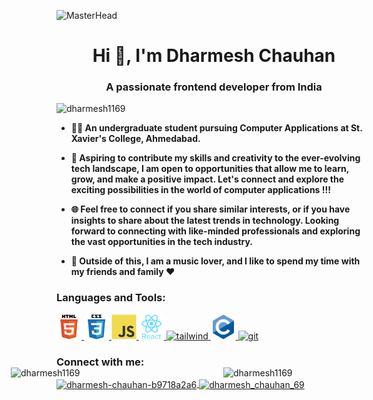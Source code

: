 ![MasterHead](https://mir-s3-cdn-cf.behance.net/project_modules/max_1200/79731568097599.5b50bca477735.jpg)

<h1 align="center">Hi 👋, I'm Dharmesh Chauhan</h1>
<h3 align="center">A passionate frontend developer from India</h3>

<p align="left"> <img src="https://komarev.com/ghpvc/?username=dharmesh1169&label=Profile%20views&color=0e75b6&style=flat" alt="dharmesh1169" /> </p>

- **👨‍🎓 An undergraduate student pursuing Computer Applications at St. Xavier's College, Ahmedabad.**

- **🚀 Aspiring to contribute my skills and creativity to the ever-evolving tech landscape, I am open to opportunities that allow me to learn, grow, and make a positive impact. Let's connect and explore the exciting possibilities in the world of computer applications !!!**

- **🌐 Feel free to connect if you share similar interests, or if you have insights to share about the latest trends in technology. Looking forward to connecting with like-minded professionals and exploring the vast opportunities in the tech industry.**

- **🤭 Outside of this, I am a music lover, and I like to spend my time with my friends and family ❤**

<h3 align="left">Languages and Tools:</h3>
<p align="left">
  <a href="https://www.w3.org/html/" target="_blank" rel="noreferrer"> <img src="https://raw.githubusercontent.com/devicons/devicon/master/icons/html5/html5-original-wordmark.svg" alt="html5" width="40" height="40"/> </a>
  <a href="https://www.w3schools.com/css/" target="_blank" rel="noreferrer"> <img src="https://raw.githubusercontent.com/devicons/devicon/master/icons/css3/css3-original-wordmark.svg" alt="css3" width="40" height="40"/> </a>
  <a href="https://developer.mozilla.org/en-US/docs/Web/JavaScript" target="_blank" rel="noreferrer"> <img src="https://raw.githubusercontent.com/devicons/devicon/master/icons/javascript/javascript-original.svg" alt="javascript" width="40" height="40"/> </a>
  <a href="https://reactjs.org/" target="_blank" rel="noreferrer"> <img src="https://raw.githubusercontent.com/devicons/devicon/master/icons/react/react-original-wordmark.svg" alt="react" width="40" height="40"/> </a>
  <a href="https://tailwindcss.com/" target="_blank" rel="noreferrer"> <img src="https://www.vectorlogo.zone/logos/tailwindcss/tailwindcss-icon.svg" alt="tailwind" width="40" height="40"/> </a>
  <a href="https://www.cprogramming.com/" target="_blank" rel="noreferrer"> <img src="https://raw.githubusercontent.com/devicons/devicon/master/icons/c/c-original.svg" alt="c" width="40" height="40"/> </a>
  <a href="https://git-scm.com/" target="_blank" rel="noreferrer"> <img src="https://www.vectorlogo.zone/logos/git-scm/git-scm-icon.svg" alt="git" width="40" height="40"/> </a>
</p>

<h3 align="left">Connect with me:</h3>
<p align="left">
  <a href="https://linkedin.com/in/dharmesh-chauhan-b9718a2a6" target="blank"> <img align="center" src="https://raw.githubusercontent.com/rahuldkjain/github-profile-readme-generator/master/src/images/icons/Social/linked-in-alt.svg" alt="dharmesh-chauhan-b9718a2a6" height="30" width="40" /> </a>
  <a href="https://instagram.com/dharmesh_chauhan_69" target="blank"> <img align="center" src="https://raw.githubusercontent.com/rahuldkjain/github-profile-readme-generator/master/src/images/icons/Social/instagram.svg" alt="dharmesh_chauhan_69" height="30" width="40" /> </a>
</p>

<div style="display: flex; justify-content: center; align-items: center; gap: 30px; margin-top: -50px">
  <img src="https://github-readme-stats.vercel.app/api/top-langs?username=dharmesh1169&show_icons=true&locale=en&layout=compact" alt="dharmesh1169" height="310" width="310" />
  <img src="https://github-readme-stats.vercel.app/api?username=dharmesh1169&show_icons=true&locale=en" alt="dharmesh1169" height="310" width="310" />
</div>
